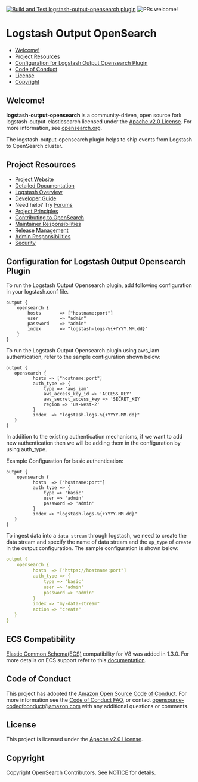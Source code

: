 [![Build and Test logstash-output-opensearch plugin](https://github.com/opensearch-project/logstash-output-opensearch/actions/workflows/CI.yml/badge.svg)](https://github.com/opensearch-project/logstash-output-opensearch/actions/workflows/CI.yml)
![PRs welcome!](https://img.shields.io/badge/PRs-welcome!-success)
# Logstash Output OpenSearch

- [Welcome!](#welcome)
- [Project Resources](#project-resources)
- [Configuration for Logstash Output Opensearch Plugin](#configuration-for-logstash-output-opensearch-plugin)
- [Code of Conduct](#code-of-conduct)
- [License](#license)
- [Copyright](#copyright)

## Welcome!

**logstash-output-opensearch** is a community-driven, open source fork logstash-output-elasticsearch licensed under the [Apache v2.0 License](LICENSE). For more information, see [opensearch.org](https://opensearch.org/).

The logstash-output-opensearch plugin helps to ship events from Logstash to OpenSearch cluster.

## Project Resources

* [Project Website](https://opensearch.org/)
* [Detailed Documentation](https://opensearch.org/docs/latest/clients/logstash/ship-to-opensearch/#opensearch-output-plugin)
* [Logstash Overview](https://opensearch.org/docs/clients/logstash/index/)
* [Developer Guide](DEVELOPER_GUIDE.md)
* Need help? Try [Forums](https://discuss.opendistrocommunity.dev/)
* [Project Principles](https://opensearch.org/#principles)
* [Contributing to OpenSearch](CONTRIBUTING.md)
* [Maintainer Responsibilities](MAINTAINERS.md)
* [Release Management](RELEASING.md)
* [Admin Responsibilities](ADMINS.md)
* [Security](SECURITY.md)

## Configuration for Logstash Output Opensearch Plugin

To run the Logstash Output Opensearch plugin, add following configuration in your logstash.conf file.
```
output {
    opensearch {
        hosts       => ["hostname:port"]
        user        => "admin"
        password    => "admin"
        index       => "logstash-logs-%{+YYYY.MM.dd}"
    }
}
```

To run the Logstash Output Opensearch plugin using aws_iam authentication, refer to the sample configuration shown below:
```
output {        
   opensearch {     
          hosts => ["hostname:port"]              
          auth_type => {    
              type => 'aws_iam'     
              aws_access_key_id => 'ACCESS_KEY'     
              aws_secret_access_key => 'SECRET_KEY'     
              region => 'us-west-2'         
          }         
          index  => "logstash-logs-%{+YYYY.MM.dd}"      
   }            
}
```

In addition to the existing authentication mechanisms, if we want to add new authentication then we will be adding them in the configuration by using auth_type.

Example Configuration for basic authentication:
```
output {    
    opensearch {        
          hosts  => ["hostname:port"]     
          auth_type => {            
              type => 'basic'           
              user => 'admin'           
              password => 'admin'           
          }             
          index => "logstash-logs-%{+YYYY.MM.dd}"       
   }            
}  
```

To ingest data into a `data stream` through logstash, we need to create the data stream and specify the name of data stream and the `op_type` of `create` in the output configuration. The sample configuration is shown below:

```yml
output {    
    opensearch {        
          hosts  => ["https://hostname:port"]     
          auth_type => {            
              type => 'basic'           
              user => 'admin'           
              password => 'admin'           
          }
          index => "my-data-stream"
          action => "create"
   }            
}               
```
## ECS Compatibility
[Elastic Common Schema(ECS)](https://www.elastic.co/guide/en/ecs/current/index.html]) compatibility for V8 was added in 1.3.0. For more details on ECS support refer to this [documentation](docs/ecs_compatibility.md).


## Code of Conduct

This project has adopted the [Amazon Open Source Code of Conduct](CODE_OF_CONDUCT.md). For more information see the [Code of Conduct FAQ](https://aws.github.io/code-of-conduct-faq), or contact [opensource-codeofconduct@amazon.com](mailto:opensource-codeofconduct@amazon.com) with any additional questions or comments.

## License

This project is licensed under the [Apache v2.0 License](LICENSE).

## Copyright

Copyright OpenSearch Contributors. See [NOTICE](NOTICE) for details.